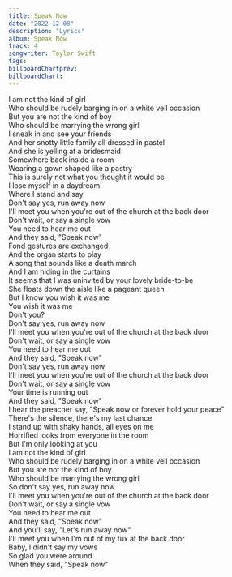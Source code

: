 ```yaml
---
title: Speak Now
date: "2022-12-08"
description: "Lyrics"
album: Speak Now
track: 4
songwriter: Taylor Swift
tags: 
billboardChartprev:
billboardChart:
---
```


I am not the kind of girl <br />
Who should be rudely barging in on a white veil occasion <br />
But you are not the kind of boy <br />
Who should be marrying the wrong girl <br />
I sneak in and see your friends <br />
And her snotty little family all dressed in pastel <br />
And she is yelling at a bridesmaid <br />
Somewhere back inside a room <br />
Wearing a gown shaped like a pastry <br />
This is surely not what you thought it would be <br />
I lose myself in a daydream <br />
Where I stand and say <br />
Don't say yes, run away now <br />
I'll meet you when you're out of the church at the back door <br />
Don't wait, or say a single vow <br />
You need to hear me out <br />
And they said, "Speak now" <br />
Fond gestures are exchanged <br />
And the organ starts to play <br />
A song that sounds like a death march <br />
And I am hiding in the curtains <br />
It seems that I was uninvited by your lovely bride-to-be <br />
She floats down the aisle like a pageant queen <br />
But I know you wish it was me <br />
You wish it was me <br />
Don't you? <br />
Don't say yes, run away now <br />
I'll meet you when you're out of the church at the back door <br />
Don't wait, or say a single vow <br />
You need to hear me out <br />
And they said, "Speak now" <br />
Don't say yes, run away now <br />
I'll meet you when you're out of the church at the back door <br />
Don't wait, or say a single vow <br />
Your time is running out <br />
And they said, "Speak now" <br />
I hear the preacher say, "Speak now or forever hold your peace" <br />
There's the silence, there's my last chance <br />
I stand up with shaky hands, all eyes on me <br />
Horrified looks from everyone in the room <br />
But I'm only looking at you <br />
I am not the kind of girl <br />
Who should be rudely barging in on a white veil occasion <br />
But you are not the kind of boy <br />
Who should be marrying the wrong girl <br />
So don't say yes, run away now <br />
I'll meet you when you're out of the church at the back door <br />
Don't wait, or say a single vow <br />
You need to hear me out <br />
And they said, "Speak now" <br />
And you'll say, "Let's run away now" <br />
I'll meet you when I'm out of my tux at the back door <br />
Baby, I didn't say my vows <br />
So glad you were around <br />
When they said, "Speak now" <br />